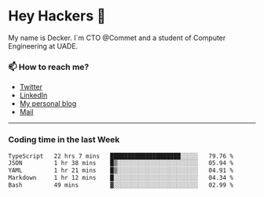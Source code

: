 # Hey Hackers 👋

My name is Decker. I`m CTO @Commet and a student of Computer Engineering at UADE.

### 📫 How to reach me?
- [Twitter](https://x.com/0xDecker) 
- [LinkedIn](https://www.linkedin.com/in/decker-urbano/) 
- [My personal blog](http://decker.sh) 
- [Mail](mailto:me@decker.sh)

---

### Coding time in the last Week

<!--START_SECTION:waka-->

```txt
TypeScript   22 hrs 7 mins   ████████████████████░░░░░   79.76 %
JSON         1 hr 38 mins    █▒░░░░░░░░░░░░░░░░░░░░░░░   05.94 %
YAML         1 hr 21 mins    █▒░░░░░░░░░░░░░░░░░░░░░░░   04.91 %
Markdown     1 hr 12 mins    █░░░░░░░░░░░░░░░░░░░░░░░░   04.34 %
Bash         49 mins         ▓░░░░░░░░░░░░░░░░░░░░░░░░   02.99 %
```

<!--END_SECTION:waka-->
